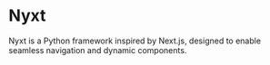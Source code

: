 # Nyxt
Nyxt is a Python framework inspired by Next.js, designed to enable seamless navigation and dynamic components.
